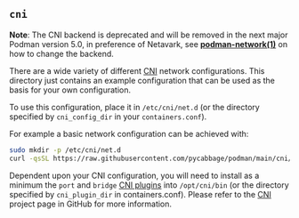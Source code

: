 ## `cni` ##

**Note**: The CNI backend is deprecated and will be removed in the next major Podman version 5.0, in preference
of Netavark, see **[podman-network(1)](../docs/source/markdown/podman-network.1.md)** on how to change the backend.

There are a wide variety of different [CNI](https://github.com/containernetworking/cni) network configurations. This
directory just contains an example configuration that can be used as the
basis for your own configuration.

To use this configuration, place it in `/etc/cni/net.d` (or the directory
specified by `cni_config_dir` in your `containers.conf`).

For example a basic network configuration can be achieved with:

```bash
sudo mkdir -p /etc/cni/net.d
curl -qsSL https://raw.githubusercontent.com/pycabbage/podman/main/cni/87-podman-bridge.conflist | sudo tee /etc/cni/net.d/87-podman-bridge.conflist
```

Dependent upon your CNI configuration, you will need to install as a minimum the `port` and `bridge`  [CNI plugins](https://github.com/containernetworking/plugins) into `/opt/cni/bin` (or the directory specified by `cni_plugin_dir` in containers.conf).  Please refer to the [CNI](https://github.com/containernetworking) project page in GitHub for more information.
